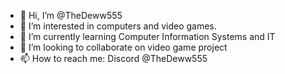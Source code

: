 - 👋 Hi, I’m @TheDeww555
- 👀 I’m interested in computers and video games.
- 🌱 I’m currently learning Computer Information Systems and IT
- 💞️ I’m looking to collaborate on video game project
- 📫 How to reach me: Discord @TheDeww555

<!---
TheDeww555/TheDeww555 is a ✨ special ✨ repository because its `README.md` (this file) appears on your GitHub profile.
You can click the Preview link to take a look at your changes.
--->
